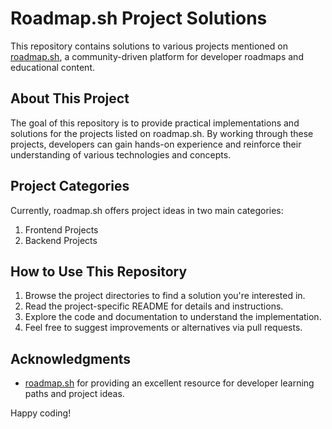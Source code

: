 # Roadmap.sh Project Solutions

This repository contains solutions to various projects mentioned on [roadmap.sh](https://roadmap.sh/), a community-driven platform for developer roadmaps and educational content.

## About This Project

The goal of this repository is to provide practical implementations and solutions for the projects listed on roadmap.sh. By working through these projects, developers can gain hands-on experience and reinforce their understanding of various technologies and concepts.

## Project Categories

Currently, roadmap.sh offers project ideas in two main categories:

1. Frontend Projects
2. Backend Projects


## How to Use This Repository

1. Browse the project directories to find a solution you're interested in.
2. Read the project-specific README for details and instructions.
3. Explore the code and documentation to understand the implementation.
4. Feel free to suggest improvements or alternatives via pull requests.

## Acknowledgments

- [roadmap.sh](https://roadmap.sh/) for providing an excellent resource for developer learning paths and project ideas.

Happy coding!
